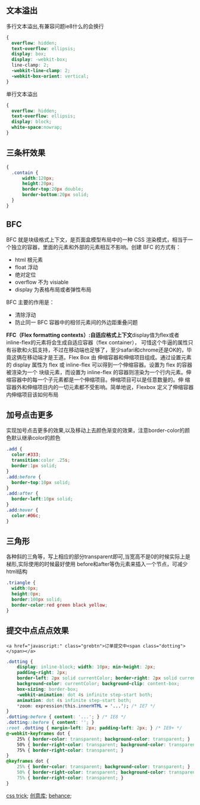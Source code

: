 ## 文本溢出
多行文本溢出,有兼容问题ie8什么的会换行
``` css
{
  overflow: hidden; 
  text-overflow: ellipsis; 
  display: box; 
  display: -webkit-box; 
  line-clamp: 2; 
  -webkit-line-clamp: 2; 
  -webkit-box-orient: vertical;
}
```
单行文本溢出
``` css
{
  overflow: hidden; 
  text-overflow: ellipsis; 
  display: block;
  white-space:nowrap;
}
```

## 三条杆效果
``` css
{
  .contain {
      width:120px;
      height:20px;
      border-top:20px double;
      border-bottom:20px solid;
  }
}
```

## BFC
BFC 就是块级格式上下文，是页面盒模型布局中的一种 CSS 渲染模式，相当于一个独立的容器，里面的元素和外部的元素相互不影响。创建 BFC 的方式有：
- html 根元素
- float 浮动
- 绝对定位
- overflow 不为 visiable
- display 为表格布局或者弹性布局

BFC 主要的作用是：
- 清除浮动
- 防止同一 BFC 容器中的相邻元素间的外边距重叠问题

**FFC（Flex formatting contexts）:自适应格式上下文**display值为flex或者inline-flex的元素将会生成自适应容器（flex container），
可惜这个牛逼的属性只有谷歌和火狐支持，不过在移动端也足够了，至少safari和chrome还是OK的，毕竟这俩在移动端才是王道。Flex Box 由
伸缩容器和伸缩项目组成。通过设置元素的 display 属性为 flex 或 inline-flex 可以得到一个伸缩容器。设置为 flex 的容器被渲染为一个
块级元素，而设置为 inline-flex 的容器则渲染为一个行内元素。伸缩容器中的每一个子元素都是一个伸缩项目。伸缩项目可以是任意数量的。伸
缩容器外和伸缩项目内的一切元素都不受影响。简单地说，Flexbox 定义了伸缩容器内伸缩项目该如何布局


## 加号点击更多
实现加号点击更多的效果,以及移动上去颜色渐变的效果，注意border-color的颜色默认继承color的颜色
``` css
.add {
  color:#333;
  transition:color .25s;
  border:1px solid;
}
.add:before {
  border-top:10px solid;
}
.add:after {
  border-left:10px solid;
}
.add:hover {
  color:#06c;
}
```

## 三角形
各种斜的三角等，写上相应的部分transparent即可,当宽高不是0的时候实际上是梯形,实际使用的时候最好使用
before和after等伪元素来插入一个节点，可减少html结构
``` css
.triangle {
  width:0px;
  height:0px;
  border:100px solid;
  border-color:red green black yellow;
}
```

## 提交中点点点效果
`<a href="javascript:" class="grebtn">订单提交中<span class="dotting"></span></a>`
``` css
.dotting {
    display: inline-block; width: 10px; min-height: 2px;
    padding-right: 2px;
    border-left: 2px solid currentColor; border-right: 2px solid currentColor;
    background-color: currentColor; background-clip: content-box;
    box-sizing: border-box;
    -webkit-animation: dot 4s infinite step-start both;
    animation: dot 4s infinite step-start both;
    *zoom: expression(this.innerHTML = '...'); /* IE7 */
}
.dotting:before { content: '...'; } /* IE8 */
.dotting::before { content: ''; }
:root .dotting { margin-left: 2px; padding-left: 2px; } /* IE9+ */
@-webkit-keyframes dot {
    25% { border-color: transparent; background-color: transparent; }
    50% { border-right-color: transparent; background-color: transparent; }
    75% { border-right-color: transparent; }
}
@keyframes dot {
    25% { border-color: transparent; background-color: transparent; }
    50% { border-right-color: transparent; background-color: transparent; }
    75% { border-right-color: transparent; }
}
```

[css trick](https://css-tricks.com/archives/);
[创意库](https://www.ideacool.net/);
[behance](https://www.behance.net/search?search=web%20design);
















